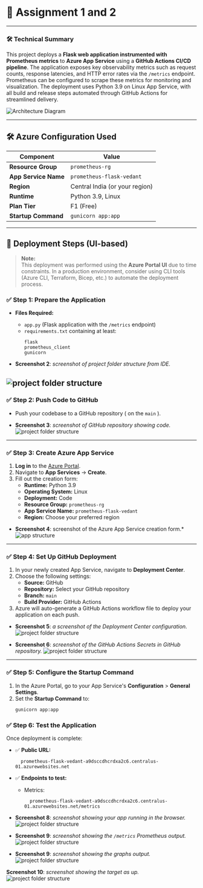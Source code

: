 # 📝 Assignment 1 and 2




* * *

### 🛠️ Technical Summary

This project deploys a **Flask web application instrumented with Prometheus metrics** to **Azure App Service** using a **GitHub Actions CI/CD pipeline**. The application exposes key observability metrics such as request counts, response latencies, and HTTP error rates via the `/metrics` endpoint. Prometheus can be configured to scrape these metrics for monitoring and visualization. The deployment uses Python 3.9 on Linux App Service, with all build and release steps automated through GitHub Actions for streamlined delivery.



![Architecture Diagram](screenshots-readme/architecture-dia-assignment-one-two.png)
  

---

## 🛠️ Azure Configuration Used

| Component            | Value                              |
|----------------------|------------------------------------|
| **Resource Group**   | `prometheus-rg`                    |
| **App Service Name** | `prometheus-flask-vedant`          |
| **Region**           | Central India (or your region)     |
| **Runtime**          | Python 3.9, Linux                  |
| **Plan Tier**        |  F1 (Free)                         |
| **Startup Command**  | `gunicorn app:app`                 |

---

## 🧭 Deployment Steps (UI-based)

> **Note:**  
> This deployment was performed using the **Azure Portal UI** due to time constraints. In a production environment, consider using CLI tools (Azure CLI, Terraform, Bicep, etc.) to automate the deployment process.

### ✅ Step 1: Prepare the Application

- **Files Required:**
  - `app.py` (Flask application with the `/metrics` endpoint)
  - `requirements.txt` containing at least:
    ```text
    flask
    prometheus_client
    gunicorn
    ```

- **Screenshot 2**: *screenshot of project folder structure from  IDE.*
  
![project folder structure](screenshots-readme/directory-strct.png)
---

### ✅ Step 2: Push Code to GitHub

- Push your codebase to a GitHub repository ( on the `main` ).

- **Screenshot 3**: *screenshot of  GitHub repository showing  code.*
  ![project folder structure](screenshots-readme/github-struct.png)

---

### ✅ Step 3: Create Azure App Service

1. **Log in** to the [Azure Portal](https://portal.azure.com/).
2. Navigate to **App Services** → **Create**.
3. Fill out the creation form:
   - **Runtime:** Python 3.9
   - **Operating System:** Linux
   - **Deployment:** Code
   - **Resource Group:** `prometheus-rg`
   - **App Service Name:** `prometheus-flask-vedant`
   - **Region:** Choose your preferred region

- **Screenshot 4**: screenshot of the Azure App Service creation form.*
   ![app structure](screenshots-readme/app-struct.png)


---

### ✅ Step 4: Set Up GitHub Deployment

1. In your newly created App Service, navigate to **Deployment Center**.
2. Choose the following settings:
   - **Source:** GitHub
   - **Repository:** Select your GitHub repository
   - **Branch:** `main`
   - **Build Provider:** GitHub Actions
3. Azure will auto-generate a GitHub Actions workflow file to deploy your application on each push.

- **Screenshot 5**: *a screenshot of the Deployment Center configuration.*
   ![project folder structure](screenshots-readme/whole-dashboard-azure.png)

- **Screenshot 6**: *screenshot of the  GitHub Actions Secrets in GitHub repository.*
  ![project folder structure](screenshots-readme/github-actions-secret.png)
 

---

### ✅ Step 5: Configure the Startup Command

1. In the Azure Portal, go to your App Service's **Configuration** > **General Settings**.
2. Set the **Startup Command** to:
   ```bash
   gunicorn app:app

### ✅ Step 6: Test the Application

Once deployment is complete:

- ✅ **Public URL:**

        prometheus-flask-vedant-a9dsccdhcrdxa2c6.centralus-01.azurewebsites.net
- ✅ **Endpoints to test:**

   
    - Metrics:

            prometheus-flask-vedant-a9dsccdhcrdxa2c6.centralus-01.azurewebsites.net/metrics




- **Screenshot 8**: *screenshot showing your app running in the browser.*
  ![project folder structure](screenshots-readme/default-link.png)


- **Screenshot 9**: *screenshot showing the `/metrics` Prometheus output.*
 ![project folder structure](screenshots-readme/metrics.png)


- **Screenshot 9**: *screenshot showing the graphs output.*
 ![project folder structure](screenshots-readme/graph.png)

**Screenshot 10**: *screenshot showing the target as up.*
 ![project folder structure](screenshots-readme/target.png)

